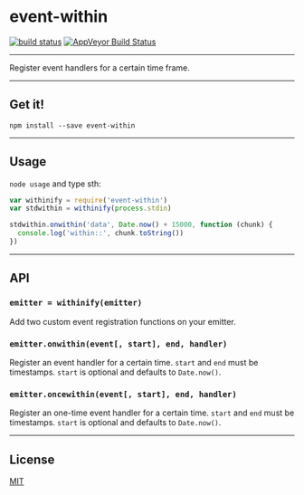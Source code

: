 # event-within

[![build status](http://img.shields.io/travis/chiefbiiko/event-within.svg?style=flat)](http://travis-ci.org/chiefbiiko/event-within) [![AppVeyor Build Status](https://ci.appveyor.com/api/projects/status/github/chiefbiiko/event-within?branch=master&svg=true)](https://ci.appveyor.com/project/chiefbiiko/event-within)

***

Register event handlers for a certain time frame.

***

## Get it!

```
npm install --save event-within
```

***

## Usage

`node usage` and type sth:

``` js
var withinify = require('event-within')
var stdwithin = withinify(process.stdin)

stdwithin.onwithin('data', Date.now() + 15000, function (chunk) {
  console.log('within::', chunk.toString())
})

```

***

## API

### `emitter = withinify(emitter)`

Add two custom event registration functions on your emitter.

### `emitter.onwithin(event[, start], end, handler)`

Register an event handler for a certain time. `start` and `end` must be timestamps. `start` is optional and defaults to `Date.now()`.

### `emitter.oncewithin(event[, start], end, handler)`

Register an one-time event handler for a certain time. `start` and `end` must be timestamps. `start` is optional and defaults to `Date.now()`.

***

## License

[MIT](./license.md)
